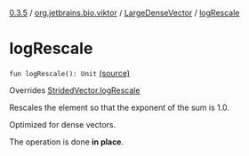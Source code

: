 [0.3.5](../../index.md) / [org.jetbrains.bio.viktor](../index.md) / [LargeDenseVector](index.md) / [logRescale](.)

# logRescale

`fun logRescale(): Unit` [(source)](https://github.com/JetBrains-Research/viktor/blob/0.3.5/src/main/kotlin/org/jetbrains/bio/viktor/DenseVector.kt#L99)

Overrides [StridedVector.logRescale](../-strided-vector/log-rescale.md)

Rescales the element so that the exponent of the sum is 1.0.

Optimized for dense vectors.

The operation is done **in place**.

